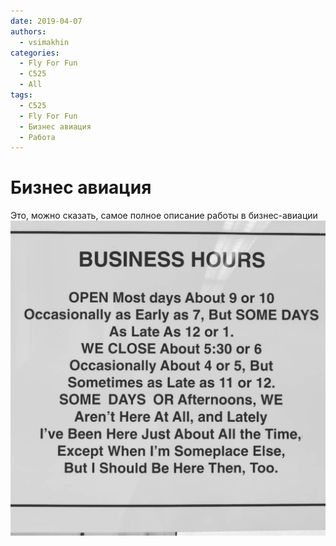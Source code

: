 ```yaml
---
date: 2019-04-07
authors:
  - vsimakhin
categories:
  - Fly For Fun
  - C525
  - All
tags:
  - C525
  - Fly For Fun
  - Бизнес авиация
  - Работа
---
```


# Бизнес авиация

Это, можно сказать, самое полное описание работы в бизнес-авиации
![бизнес авиация](business-aviation.jpg)